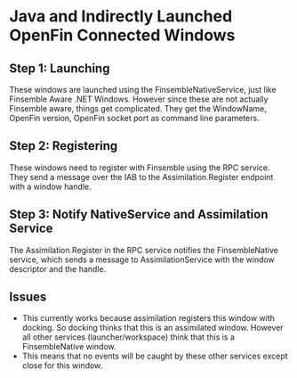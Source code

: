 # Java and Indirectly Launched OpenFin Connected Windows

## Step 1: Launching
These windows are launched using the FinsembleNativeService, just like Finsemble Aware .NET Windows. However since these are not actually Finsemble aware, things get complicated. They get the WindowName, OpenFin version, OpenFin socket port as command line parameters.

## Step 2: Registering
These windows need to register with Finsemble using the RPC service. They send a message over the IAB to the Assimilation.Register endpoint with a window handle.

## Step 3: Notify NativeService and Assimilation Service
The Assimilation.Register in the RPC service notifies the FinsembleNative service, which sends a message to AssimilationService with the window descriptor and the handle.

## Issues
- This currently works because assimilation registers this window with docking. So docking thinks that this is an assimilated window. However all other services (launcher/workspace) think that this is a FinsembleNative window.
- This means that no events will be caught by these other services except close for this window.